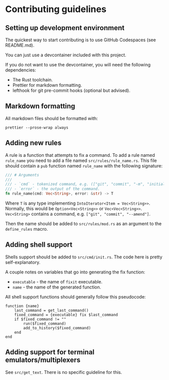 # Contributing guidelines

## Setting up development environment

The quickest way to start contributing is to use GitHub Codespaces (see
README.md).

You can just use a devcontainer included with this project.

If you do not want to use the devcontainer, you will need the following
dependencies:

- The Rust toolchain.
- Prettier for markdown formatting.
- lefthook for git pre-commit hooks (optional but advised).

## Markdown formatting

All markdown files should be formatted with:

    prettier --prose-wrap always

## Adding new rules

A rule is a function that attempts to fix a command. To add a rule named
`rule_name` you need to add a file named `src/rules/rule_name.rs`. This file
should contain a `pub` function named `rule_name` with the following signature:

```rust
/// # Arguments
///
/// - `cmd` - tokenized command, e.g. (["git", "commit", "-m", "initial commit"])
/// - `error` - the output of the command.
fn rule_name(cmd: Vec<String>, error: &str) -> T
```

Where `T` is any type implementing `IntoIterator<Item = Vec<String>>`. Normally,
this would be `Option<Vec<String>>` or `Vec<Vec<String>>`. `Vec<String>`
contains a command, e.g. `["git", "commit", "--amend"]`.

Then the name should be added to `src/rules/mod.rs` as an argument to the
`define_rules` macro.

## Adding shell support

Shells support should be added to `src/cmd/init.rs`. The code here is pretty
self-explanatory.

A couple notes on variables that go into generating the fix function:

- `executable` - the name of `fixit` executable.
- `name` - the name of the generated function.

All shell support functions should generally follow this pseudocode:

```
function {name}
    last_command = get_last_command()
    fixed_command = {executable} fix $last_command
    if $fixed_command != ""
        run($fixed_command)
        add_to_history($fixed_command)
    end
end
```

## Adding support for terminal emulators/multiplexers

See `src/get_text`. There is no specific guideline for this.
